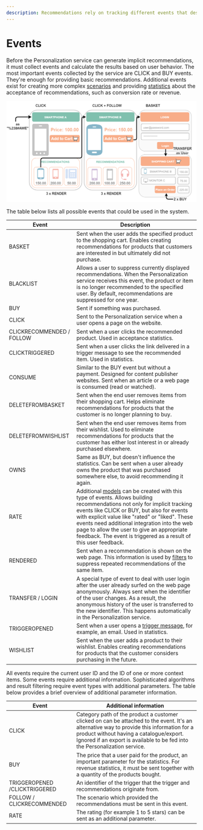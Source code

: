 ```yaml
---
description: Recommendations rely on tracking different events that describe users' behavior on the website.
---
```


# Events

Before the Personalization service can generate implicit recommendations, it must collect events and calculate the results based on user behavior.
The most important events collected by the service are CLICK and BUY events.
They're enough for providing basic recommendations.
Additional events exist for creating more complex [scenarios](scenarios.md) and providing [statistics](review_perso_performance.md#statistical-information) about the acceptance of recommendations, such as conversion rate or revenue. 

![Events in a purchase process](img/events_overview.png "Events in a purchase process")

The table below lists all possible events that could be used in the system.

|Event|Description|
|---|---|
|BASKET|Sent when the user adds the specified product to the shopping cart. Enables creating recommendations for products that customers are interested in but ultimately did not purchase.|
|BLACKLIST|Allows a user to suppress currently displayed recommendations. When the Personalization service receives this event, the product or item is no longer recommended to the specified user. By default, recommendations are suppressed for one year.|
|BUY|Sent if something was purchased.|
|CLICK|Sent to the Personalization service when a user opens a page on the website.|
|CLICKRECOMMENDED / FOLLOW|Sent when a user clicks the recommended product. Used in acceptance statistics.|
|CLICKTRIGGERED|Sent when a user clicks the link delivered in a trigger message to see the recommended item. Used in statistics.|
|CONSUME|Similar to the BUY event but without a payment. Designed for content publisher websites. Sent when an article or a web page is consumed (read or watched).|
|DELETEFROMBASKET|Sent when the end user removes items from their shopping cart. Helps eliminate recommendations for products that the customer is no longer planning to buy.|
|DELETEFROMWISHLIST|Sent when the end user removes items from their wishlist. Used to eliminate recommendations for products that the customer has either lost interest in or already purchased elsewhere.|
|OWNS|Same as BUY, but doesn't influence the statistics. Can be sent when a user already owns the product that was purchased somewhere else, to avoid recommending it again.|
|RATE|Additional [models](recommendation_models.md) can be created with this type of events. Allows building recommendations not only for implicit tracking events like CLICK or BUY, but also for events with explicit value like "rated" or "liked". These events need additional integration into the web page to allow the user to give an appropriate feedback. The event is triggered as a result of this user feedback.|
|RENDERED|Sent when a recommendation is shown on the web page. This information is used by [filters](filters.md) to suppress repeated recommendations of the same item.|
|TRANSFER / LOGIN|A special type of event to deal with user login after the user already surfed on the web page anonymously. Always sent when the identifier of the user changes. As a result, the anonymous history of the user is transferred to the new identifier. This happens automatically in the Personalization service.|
|TRIGGEROPENED|Sent when a user opens a [trigger message](triggers.md), for example, an email. Used in statistics.|
|WISHLIST|Sent when the user adds a product to their wishlist. Enables creating recommendations for products that the customer considers purchasing in the future.|

All events require the current user ID and the ID of one or more context items.
Some events require additional information.
Sophisticated algorithms and result filtering require event types with additional parameters.
The table below provides a brief overview of additional parameter information.

|Event|Additional information|
|---|---|
|CLICK|Category path of the product a customer clicked on can be attached to the event. It's an alternative way to provide this information for a product without having a catalogue/export. Ignored if an export is available to be fed into the Personalization service.|
|BUY|The price that a user paid for the product, an important parameter for the statistics. For revenue statistics, it must be sent together with a quantity of the products bought.|
|TRIGGEROPENED /CLICKTRIGGERED|An identifier of the trigger that the trigger and recommendations originate from.|
|FOLLOW / CLICKRECOMMENDED|The scenario which provided the recommendations must be sent in this event.|
|RATE|The rating (for example 1 to 5 stars) can be sent as an additional parameter.|
